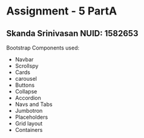 # Assignment - 5 PartA
## Skanda Srinivasan NUID: 1582653

Bootstrap Components used:
- Navbar
- Scrollspy
- Cards
- carousel
- Buttons
- Collapse
- Accordion
- Navs and Tabs
- Jumbotron
- Placeholders
- Grid layout
- Containers